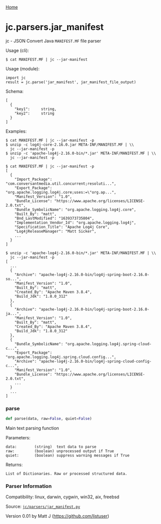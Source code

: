 [Home](https://kellyjonbrazil.github.io/jc/)
<a id="jc.parsers.jar_manifest"></a>

# jc.parsers.jar\_manifest

jc - JSON Convert Java `MANIFEST.MF` file parser

Usage (cli):

    $ cat MANIFEST.MF | jc --jar-manifest

Usage (module):

    import jc
    result = jc.parse('jar_manifest', jar_manifest_file_output)

Schema:

    [
      {
        "key1":     string,
        "key2":     string
      }
    ]

Examples:

    $ cat MANIFEST.MF | jc --jar-manifest -p
    $ unzip -c log4j-core-2.16.0.jar META-INF/MANIFEST.MF | \\
      jc --jar-manifest -p
    $ unzip -c 'apache-log4j-2.16.0-bin/*.jar' META-INF/MANIFEST.MF | \\
      jc --jar-manifest -p

    $ cat MANIFEST.MF | jc --jar-manifest -p
    [
      {
        "Import_Package": "com.conversantmedia.util.concurrent;resoluti...",
        "Export_Package": "org.apache.logging.log4j.core;uses:=\"org.ap...",
        "Manifest_Version": "1.0",
        "Bundle_License": "https://www.apache.org/licenses/LICENSE-2.0.txt",
        "Bundle_SymbolicName": "org.apache.logging.log4j.core",
        "Built_By": "matt",
        "Bnd_LastModified": "1639373735804",
        "Implementation_Vendor_Id": "org.apache.logging.log4j",
        "Specification_Title": "Apache Log4j Core",
        "Log4jReleaseManager": "Matt Sicker",
        ...
      }
    ]

    $ unzip -c 'apache-log4j-2.16.0-bin/*.jar' META-INF/MANIFEST.MF | \\
      jc --jar-manifest -p
    [
      ...
      {
        "Archive": "apache-log4j-2.16.0-bin/log4j-spring-boot-2.16.0-so...",
        "Manifest_Version": "1.0",
        "Built_By": "matt",
        "Created_By": "Apache Maven 3.8.4",
        "Build_Jdk": "1.8.0_312"
      },
      {
        "Archive": "apache-log4j-2.16.0-bin/log4j-spring-boot-2.16.0-ja...",
        "Manifest_Version": "1.0",
        "Built_By": "matt",
        "Created_By": "Apache Maven 3.8.4",
        "Build_Jdk": "1.8.0_312"
      },
      {
        "Bundle_SymbolicName": "org.apache.logging.log4j.spring-cloud-c...",
        "Export_Package": "org.apache.logging.log4j.spring.cloud.config...",
        "Archive": "apache-log4j-2.16.0-bin/log4j-spring-cloud-config-c...",
        "Manifest_Version": "1.0",
        "Bundle_License": "https://www.apache.org/licenses/LICENSE-2.0.txt",
        ...
      }
      ...
    ]

<a id="jc.parsers.jar_manifest.parse"></a>

### parse

```python
def parse(data, raw=False, quiet=False)
```

Main text parsing function

Parameters:

    data:        (string)  text data to parse
    raw:         (boolean) unprocessed output if True
    quiet:       (boolean) suppress warning messages if True

Returns:

    List of Dictionaries. Raw or processed structured data.

### Parser Information
Compatibility:  linux, darwin, cygwin, win32, aix, freebsd

Source: [`jc/parsers/jar_manifest.py`](https://github.com/kellyjonbrazil/jc/blob/master/jc/parsers/jar_manifest.py)

Version 0.01 by Matt J (https://github.com/listuser)
